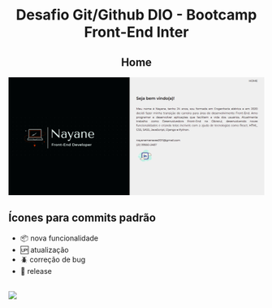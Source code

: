 <h1 align="center">Desafio Git/Github DIO - Bootcamp Front-End Inter</h1>

<h2 align="center">Home</h2>
<p align="center"><img src="./assets/preview.png"/></p>

## Ícones para commits padrão

- :package: nova funcionalidade
- :up: atualização
- :beetle: correção de bug
- :checkered_flag: release <br/> <br/>

[<img src="https://img.shields.io/badge/linkedin-%230077B5.svg?&style=for-the-badge&logo=linkedin&logoColor=white" />](https://www.linkedin.com/in/nayane-menezes-dev-eng/)
